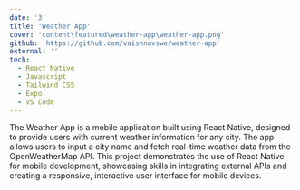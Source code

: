 ```yaml
---
date: '3'
title: 'Weather App'
cover: 'content\featured\weather-app\weather-app.png'
github: 'https://github.com/vaishnavswe/weather-app'
external: ''
tech:
  - React Native
  - Javascript
  - Tailwind CSS
  - Expo
  - VS Code
---
```

The Weather App is a mobile application built using React Native, designed to provide users with current weather information for any city. The app allows users to input a city name and fetch real-time weather data from the OpenWeatherMap API. This project demonstrates the use of React Native for mobile development, showcasing skills in integrating external APIs and creating a responsive, interactive user interface for mobile devices.

